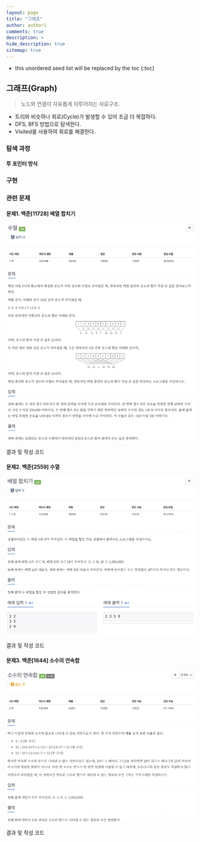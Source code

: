 ```yaml
---
layout: page
title: "그래프"
author: author1
comments: true
description: >
hide_description: true
sitemap: true
---
```


* this unordered seed list will be replaced by the toc
{:toc}

## 그래프(Graph)
> 노드와 연결이 자유롭게 이루어지는 자료구조.

- 트리와 비슷하나 회로(Cycle)가 발생할 수 있어 조금 더 복잡하다.
- DFS, BFS 방법으로 탐색한다. 
- Visited를 사용하여 회로를 해결한다.

### 탐색 과정
#### 투 포인터 방식 

### 구현 

### 관련 문제
#### 문제1. 백준[11728] 배열 합치기
![image](/assets/study/algorithm/search/bj2559a.png)

결과 및 작성 코드

#### 문제2. 백준[2559] 수열
![Image](/assets/study/algorithm/search/bj11728a.png)

결과 및 작성 코드

#### 문제3. 백준[1644] 소수의 연속합 
![Image](/assets/study/algorithm/search/bj1644a.png)

결과 및 작성 코드





